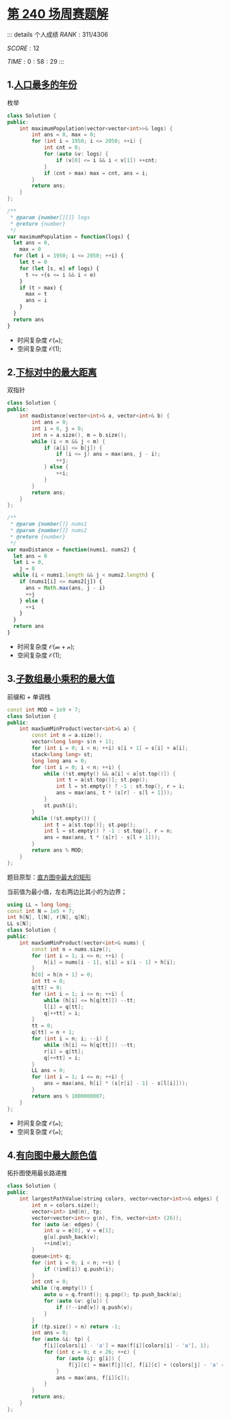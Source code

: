 # [第 240 场周赛题解](https://leetcode-cn.com/contest/weekly-contest-240/)

::: details 个人成绩
$RANK: 311 / 4306$

$SCORE: 12$

$TIME: 0:58:29$
:::

## 1.[人口最多的年份](https://leetcode-cn.com/problems/maximum-population-year/)

枚举

```cpp
class Solution {
public:
    int maximumPopulation(vector<vector<int>>& logs) {
        int ans = 0, max = 0;
        for (int i = 1950; i <= 2050; ++i) {
            int cnt = 0;
            for (auto &v: logs) {
                if (v[0] <= i && i < v[1]) ++cnt;
            }
            if (cnt > max) max = cnt, ans = i;
        }
        return ans;
    }
};
```

```js
/**
 * @param {number[][]} logs
 * @return {number}
 */
var maximumPopulation = function(logs) {
  let ans = 0,
    max = 0
  for (let i = 1950; i <= 2050; ++i) {
    let t = 0
    for (let [s, e] of logs) {
      t += +(s <= i && i < e)
    }
    if (t > max) {
      max = t
      ans = i
    }
  }
  return ans
}
```

- 时间复杂度 $\mathcal{O(n)}$;
- 空间复杂度 $\mathcal{O(1)}$;

## 2.[下标对中的最大距离](https://leetcode-cn.com/problems/maximum-distance-between-a-pair-of-values/)

双指针

```cpp
class Solution {
public:
    int maxDistance(vector<int>& a, vector<int>& b) {
        int ans = 0;
        int i = 0, j = 0;
        int n = a.size(), m = b.size();
        while (i < n && j < m) {
            if (a[i] <= b[j]) {
                if (i <= j) ans = max(ans, j - i);
                ++j;
            } else {
                ++i;
            }
        }
        return ans;
    }
};
```

```js
/**
 * @param {number[]} nums1
 * @param {number[]} nums2
 * @return {number}
 */
var maxDistance = function(nums1, nums2) {
  let ans = 0
  let i = 0,
    j = 0
  while (i < nums1.length && j < nums2.length) {
    if (nums1[i] <= nums2[j]) {
      ans = Math.max(ans, j - i)
      ++j
    } else {
      ++i
    }
  }
  return ans
}
```

- 时间复杂度 $\mathcal{O(m+n)}$;
- 空间复杂度 $\mathcal{O(1)}$;

## 3.[子数组最小乘积的最大值](https://leetcode-cn.com/problems/maximum-subarray-min-product/)

前缀和 + 单调栈

```cpp
const int MOD = 1e9 + 7;
class Solution {
public:
    int maxSumMinProduct(vector<int>& a) {
        const int n = a.size();
        vector<long long> s(n + 1);
        for (int i = 0; i < n; ++i) s[i + 1] = s[i] + a[i];
        stack<long long> st;
        long long ans = 0;
        for (int i = 0; i < n; ++i) {
            while (!st.empty() && a[i] < a[st.top()]) {
                int t = a[st.top()]; st.pop();
                int l = st.empty() ? -1 : st.top(), r = i;
                ans = max(ans, t * (s[r] - s[l + 1]));
            }
            st.push(i);
        }
        while (!st.empty()) {
            int t = a[st.top()]; st.pop();
            int l = st.empty() ? -1 : st.top(), r = n;
            ans = max(ans, t * (s[r] - s[l + 1]));
        }
        return ans % MOD;
    }
};
```

题目原型：[直方图中最大的矩形](https://www.acwing.com/problem/content/133/)

当前值为最小值，左右两边比其小的为边界；

```cpp
using LL = long long;
const int N = 1e5 + 7;
int h[N], l[N], r[N], q[N];
LL s[N];
class Solution {
public:
    int maxSumMinProduct(vector<int>& nums) {
        const int n = nums.size();
        for (int i = 1; i <= n; ++i) {
            h[i] = nums[i - 1], s[i] = s[i - 1] + h[i];
        }
        h[0] = h[n + 1] = 0;
        int tt = 0;
        q[tt] = 0;
        for (int i = 1; i <= n; ++i) {
            while (h[i] <= h[q[tt]]) --tt;
            l[i] = q[tt];
            q[++tt] = i;
        }
        tt = 0;
        q[tt] = n + 1;
        for (int i = n; i; --i) {
            while (h[i] <= h[q[tt]]) --tt;
            r[i] = q[tt];
            q[++tt] = i;
        }
        LL ans = 0;
        for (int i = 1; i <= n; ++i) {
            ans = max(ans, h[i] * (s[r[i] - 1] - s[l[i]]));
        }
        return ans % 1000000007;
    }
};
```

- 时间复杂度 $\mathcal{O(n)}$;
- 空间复杂度 $\mathcal{O(n)}$;

## 4.[有向图中最大颜色值](https://leetcode-cn.com/problems/largest-color-value-in-a-directed-graph/)

拓扑图使用最长路递推  

```cpp
class Solution {
public:
    int largestPathValue(string colors, vector<vector<int>>& edges) {
        int n = colors.size();
        vector<int> ind(n), tp;
        vector<vector<int>> g(n), f(n, vector<int> (26));
        for (auto &e: edges) {
            int u = e[0], v = e[1];
            g[u].push_back(v);
            ++ind[v];
        }
        queue<int> q;
        for (int i = 0; i < n; ++i) {
            if (!ind[i]) q.push(i);
        }
        int cnt = 0;
        while (!q.empty()) {
            auto u = q.front(); q.pop(); tp.push_back(u);
            for (auto &v: g[u]) {
                if (!--ind[v]) q.push(v);
            }
        }
        if (tp.size() < n) return -1;
        int ans = 0;
        for (auto &i: tp) {
            f[i][colors[i] - 'a'] = max(f[i][colors[i] - 'a'], 1);
            for (int c = 0; c < 26; ++c) {
                for (auto &j: g[i]) {
                    f[j][c] = max(f[j][c], f[i][c] + (colors[j] - 'a' == c));
                }
                ans = max(ans, f[i][c]);
            }
        }
        return ans;
    }
};
```
